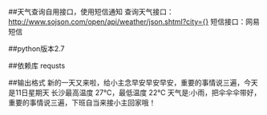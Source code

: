 ##天气查询自用接口，使用短信通知
        查询天气接口：http://www.sojson.com/open/api/weather/json.shtml?city={}
        短信接口：网易短信

##python版本2.7

##依赖库 requsts

##输出格式
        新的一天又来啦，给小主念早安早安早安，重要的事情说三遍，今天是11日星期天
        长沙最高温度 27℃，最低温度 22℃
        天气是:小雨，把伞伞伞带好，重要的事情说三遍，下班自当来接小主回家哦！





